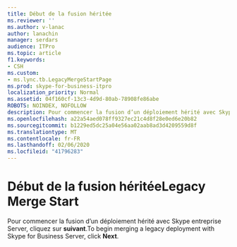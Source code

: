 ```yaml
---
title: Début de la fusion héritée
ms.reviewer: ''
ms.author: v-lanac
author: lanachin
manager: serdars
audience: ITPro
ms.topic: article
f1.keywords:
- CSH
ms.custom:
- ms.lync.tb.LegacyMergeStartPage
ms.prod: skype-for-business-itpro
localization_priority: Normal
ms.assetid: 04f160cf-13c3-4d9d-80ab-78908fe86abe
ROBOTS: NOINDEX, NOFOLLOW
description: Pour commencer la fusion d’un déploiement hérité avec Skype entreprise Server, cliquez sur suivant.
ms.openlocfilehash: a22a54aed078ff9327ec21c4d8f28e0ed6e20b82
ms.sourcegitcommit: b1229ed5dc25a04e56aa02aab8ad3d4209559d8f
ms.translationtype: MT
ms.contentlocale: fr-FR
ms.lasthandoff: 02/06/2020
ms.locfileid: "41796283"
---
```

# <a name="legacy-merge-start"></a><span data-ttu-id="0a531-103">Début de la fusion héritée</span><span class="sxs-lookup"><span data-stu-id="0a531-103">Legacy Merge Start</span></span>
 
<span data-ttu-id="0a531-104">Pour commencer la fusion d’un déploiement hérité avec Skype entreprise Server, cliquez sur **suivant**.</span><span class="sxs-lookup"><span data-stu-id="0a531-104">To begin merging a legacy deployment with Skype for Business Server, click **Next**.</span></span> 
  

